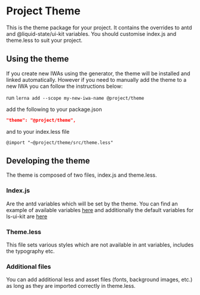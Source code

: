 # Project Theme

This is the theme package for your project. It contains the overrides to antd and @liquid-state/ui-kit variables. You should customise index.js and theme.less to suit your project.

## Using the theme

If you create new IWAs using the generator, the theme will be installed and linked automatically. However if you need to manually add the theme to a new IWA you can follow the instructions below:

run `lerna add --scope my-new-iwa-name @project/theme`

add the following to your package.json
```json
"theme": "@project/theme",
```

and to your index.less file
```less
@import "~@project/theme/src/theme.less"
```

## Developing the theme

The theme is composed of two files, index.js and theme.less.

### Index.js

Are the antd variables which will be set by the theme. You can find an example of available variables [here](https://github.com/ant-design/ant-design/blob/master/components/style/themes/default.less) and additionally the default variables for ls-ui-kit are [here](https://github.com/liquid-state/ls-ui-kit/blob/master/src/variables.less)

### Theme.less

This file sets various styles which are not available in ant variables, includes the typography etc.

### Additional files

You can add additional less and asset files (fonts, background images, etc.) as long as they are imported correctly in theme.less.
